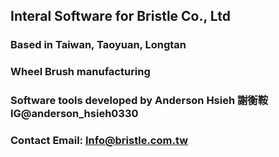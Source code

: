 ## Interal Software for Bristle Co., Ltd
### Based in Taiwan, Taoyuan, Longtan
### Wheel Brush manufacturing
### Software tools developed by Anderson Hsieh 謝衡鞍 IG@anderson_hsieh0330
### Contact Email: Info@bristle.com.tw

<!--

**Here are some ideas to get you started:**

🙋‍♀️ A short introduction - what is your organization all about?
🌈 Contribution guidelines - how can the community get involved?
👩‍💻 Useful resources - where can the community find your docs? Is there anything else the community should know?
🍿 Fun facts - what does your team eat for breakfast?
🧙 Remember, you can do mighty things with the power of [Markdown](https://docs.github.com/github/writing-on-github/getting-started-with-writing-and-formatting-on-github/basic-writing-and-formatting-syntax)
-->

